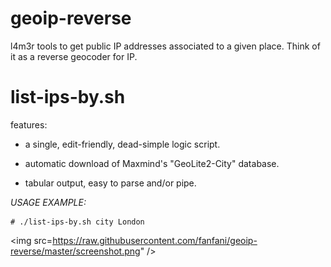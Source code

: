 # geoip-reverse

l4m3r tools to get public IP addresses associated to a given place. Think of it as a reverse geocoder for IP.


list-ips-by.sh
==============

features:

- a single, edit-friendly, dead-simple logic script.

- automatic download of Maxmind's "GeoLite2-City" database.

- tabular output, easy to parse and/or pipe.


*USAGE EXAMPLE:*

```
# ./list-ips-by.sh city London
```

<img src=https://raw.githubusercontent.com/fanfani/geoip-reverse/master/screenshot.png" />
